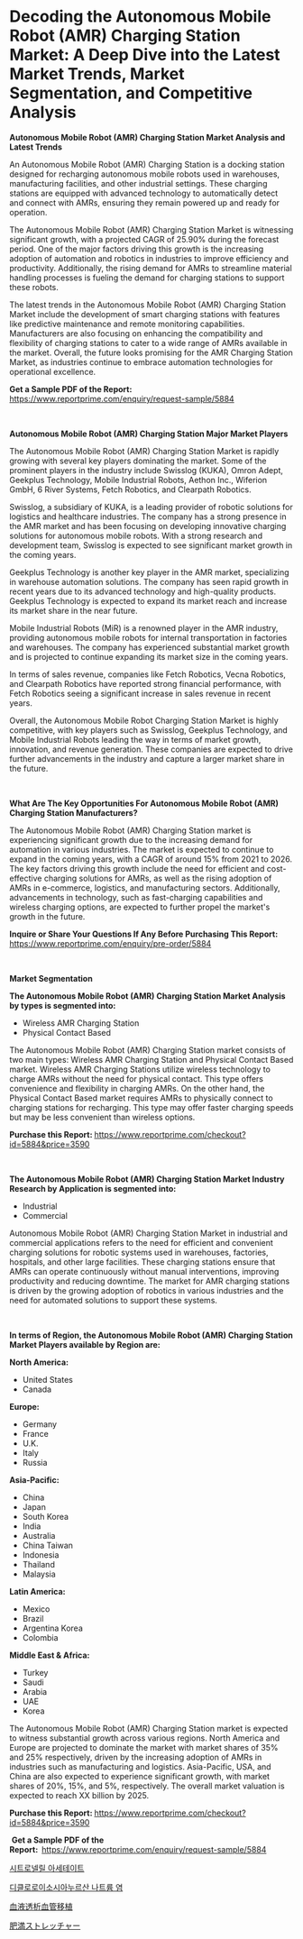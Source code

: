 <p><h1>Decoding the Autonomous Mobile Robot (AMR) Charging Station Market: A Deep Dive into the Latest Market Trends, Market Segmentation, and Competitive Analysis</h1></p><p><strong>Autonomous Mobile Robot (AMR) Charging Station Market Analysis and Latest Trends</strong></p>
<p><p>An Autonomous Mobile Robot (AMR) Charging Station is a docking station designed for recharging autonomous mobile robots used in warehouses, manufacturing facilities, and other industrial settings. These charging stations are equipped with advanced technology to automatically detect and connect with AMRs, ensuring they remain powered up and ready for operation.</p><p>The Autonomous Mobile Robot (AMR) Charging Station Market is witnessing significant growth, with a projected CAGR of 25.90% during the forecast period. One of the major factors driving this growth is the increasing adoption of automation and robotics in industries to improve efficiency and productivity. Additionally, the rising demand for AMRs to streamline material handling processes is fueling the demand for charging stations to support these robots.</p><p>The latest trends in the Autonomous Mobile Robot (AMR) Charging Station Market include the development of smart charging stations with features like predictive maintenance and remote monitoring capabilities. Manufacturers are also focusing on enhancing the compatibility and flexibility of charging stations to cater to a wide range of AMRs available in the market. Overall, the future looks promising for the AMR Charging Station Market, as industries continue to embrace automation technologies for operational excellence.</p></p>
<p><strong>Get a Sample PDF of the Report:&nbsp;</strong> <a href="https://www.reportprime.com/enquiry/request-sample/5884">https://www.reportprime.com/enquiry/request-sample/5884</a></p>
<p>&nbsp;</p>
<p><strong>Autonomous Mobile Robot (AMR) Charging Station Major Market Players</strong></p>
<p><p>The Autonomous Mobile Robot (AMR) Charging Station Market is rapidly growing with several key players dominating the market. Some of the prominent players in the industry include Swisslog (KUKA), Omron Adept, Geekplus Technology, Mobile Industrial Robots, Aethon Inc., Wiferion GmbH, 6 River Systems, Fetch Robotics, and Clearpath Robotics.</p><p>Swisslog, a subsidiary of KUKA, is a leading provider of robotic solutions for logistics and healthcare industries. The company has a strong presence in the AMR market and has been focusing on developing innovative charging solutions for autonomous mobile robots. With a strong research and development team, Swisslog is expected to see significant market growth in the coming years.</p><p>Geekplus Technology is another key player in the AMR market, specializing in warehouse automation solutions. The company has seen rapid growth in recent years due to its advanced technology and high-quality products. Geekplus Technology is expected to expand its market reach and increase its market share in the near future.</p><p>Mobile Industrial Robots (MiR) is a renowned player in the AMR industry, providing autonomous mobile robots for internal transportation in factories and warehouses. The company has experienced substantial market growth and is projected to continue expanding its market size in the coming years.</p><p>In terms of sales revenue, companies like Fetch Robotics, Vecna Robotics, and Clearpath Robotics have reported strong financial performance, with Fetch Robotics seeing a significant increase in sales revenue in recent years.</p><p>Overall, the Autonomous Mobile Robot Charging Station Market is highly competitive, with key players such as Swisslog, Geekplus Technology, and Mobile Industrial Robots leading the way in terms of market growth, innovation, and revenue generation. These companies are expected to drive further advancements in the industry and capture a larger market share in the future.</p></p>
<p>&nbsp;</p>
<p><strong>What Are The Key Opportunities For Autonomous Mobile Robot (AMR) Charging Station Manufacturers?</strong></p>
<p><p>The Autonomous Mobile Robot (AMR) Charging Station market is experiencing significant growth due to the increasing demand for automation in various industries. The market is expected to continue to expand in the coming years, with a CAGR of around 15% from 2021 to 2026. The key factors driving this growth include the need for efficient and cost-effective charging solutions for AMRs, as well as the rising adoption of AMRs in e-commerce, logistics, and manufacturing sectors. Additionally, advancements in technology, such as fast-charging capabilities and wireless charging options, are expected to further propel the market's growth in the future.</p></p>
<p><strong>Inquire or Share Your Questions If Any Before Purchasing This Report:</strong> <a href="https://www.reportprime.com/enquiry/pre-order/5884">https://www.reportprime.com/enquiry/pre-order/5884</a></p>
<p>&nbsp;</p>
<p><strong>Market Segmentation</strong></p>
<p><strong>The Autonomous Mobile Robot (AMR) Charging Station Market Analysis by types is segmented into:</strong></p>
<p><ul><li>Wireless AMR Charging Station</li><li>Physical Contact Based</li></ul></p>
<p><p>The Autonomous Mobile Robot (AMR) Charging Station market consists of two main types: Wireless AMR Charging Station and Physical Contact Based market. Wireless AMR Charging Stations utilize wireless technology to charge AMRs without the need for physical contact. This type offers convenience and flexibility in charging AMRs. On the other hand, the Physical Contact Based market requires AMRs to physically connect to charging stations for recharging. This type may offer faster charging speeds but may be less convenient than wireless options.</p></p>
<p><strong>Purchase this Report:&nbsp;</strong><a href="https://www.reportprime.com/checkout?id=5884&price=3590">https://www.reportprime.com/checkout?id=5884&price=3590</a></p>
<p>&nbsp;</p>
<p><strong>The Autonomous Mobile Robot (AMR) Charging Station Market Industry Research by Application is segmented into:</strong></p>
<p><ul><li>Industrial</li><li>Commercial</li></ul></p>
<p><p>Autonomous Mobile Robot (AMR) Charging Station Market in industrial and commercial applications refers to the need for efficient and convenient charging solutions for robotic systems used in warehouses, factories, hospitals, and other large facilities. These charging stations ensure that AMRs can operate continuously without manual interventions, improving productivity and reducing downtime. The market for AMR charging stations is driven by the growing adoption of robotics in various industries and the need for automated solutions to support these systems.</p></p>
<p>&nbsp;</p>
<p><strong>In terms of Region, the Autonomous Mobile Robot (AMR) Charging Station Market Players available by Region are:</strong></p>
<p>
    <p> <strong> North America: </strong>
        <ul>
            <li>United States</li>
            <li>Canada</li>
        </ul>
        </p> 
    <p> <strong> Europe: </strong>
        <ul>
            <li>Germany</li>
            <li>France</li>
            <li>U.K.</li>
            <li>Italy</li>
            <li>Russia</li>
        </ul>
        </p> 
    <p> <strong> Asia-Pacific: </strong>
        <ul>
            <li>China</li>
            <li>Japan</li>
            <li>South Korea</li>
            <li>India</li>
            <li>Australia</li>
            <li>China Taiwan</li>
            <li>Indonesia</li>
            <li>Thailand</li>
            <li>Malaysia</li>
        </ul>
        </p> 
    <p> <strong> Latin America: </strong>
        <ul>
            <li>Mexico</li>
            <li>Brazil</li>
            <li>Argentina Korea</li>
            <li>Colombia</li>
        </ul>
        </p> 
    <p> <strong> Middle East & Africa: </strong>
        <ul>
            <li>Turkey</li>
            <li>Saudi</li>
            <li>Arabia</li>
            <li>UAE</li>
            <li>Korea</li>
        </ul>
    </p>
    </p>
<p><p>The Autonomous Mobile Robot (AMR) Charging Station market is expected to witness substantial growth across various regions. North America and Europe are projected to dominate the market with market shares of 35% and 25% respectively, driven by the increasing adoption of AMRs in industries such as manufacturing and logistics. Asia-Pacific, USA, and China are also expected to experience significant growth, with market shares of 20%, 15%, and 5%, respectively. The overall market valuation is expected to reach XX billion by 2025.</p></p>
<p><strong>Purchase this Report: </strong><a href="https://www.reportprime.com/checkout?id=5884&price=3590">https://www.reportprime.com/checkout?id=5884&price=3590</a></p>
<p>&nbsp;<strong>Get a Sample PDF of the Report:&nbsp;&nbsp;</strong><a href="https://www.reportprime.com/enquiry/request-sample/5884">https://www.reportprime.com/enquiry/request-sample/5884</a></p>
<p><strong></strong></p>
<p><p><a href="https://medium.com/@bruiser75687/2024%EB%85%84%EB%B6%80%ED%84%B0-2031%EB%85%84%EA%B9%8C%EC%A7%80-%EA%B8%B0%EA%B0%84%EC%97%90-%EB%8C%80%ED%95%9C-%EC%8B%9C%ED%8B%B0%EB%A1%9C%EB%84%AC%EB%A6%B4-%EC%95%84%EC%84%B8%ED%85%8C%EC%9D%B4%ED%8A%B8-%EC%8B%9C%EC%9E%A5-%EB%B6%84%EC%84%9D-%EB%B0%8F-%EA%B7%9C%EB%AA%A8-%EC%98%88%EC%B8%A1-5c8df06ce044">시트로넬릴 아세테이트</a></p><p><a href="https://medium.com/@fabiancobuc20222022/%EB%94%94%ED%81%B4%EB%A1%9C%EB%A1%9C%EC%9D%B4%EC%86%8C%EC%8B%9C%EC%95%84%EB%88%84%EB%A6%AD%EC%95%A0%EC%94%A8%EB%93%9C%EB%82%98%ED%8A%B8%EB%A5%A8%EC%97%BC-%EC%8B%9C%EC%9E%A5-%EB%A9%94%ED%8A%B8%EB%A6%AD%EC%8A%A4-%ED%95%B4%EC%84%9D-%EC%8B%9C%EC%9E%A5-%EC%A0%90%EC%9C%A0%EC%9C%A8-%ED%8A%B8%EB%A0%8C%EB%93%9C-%EB%B0%8F-%EC%84%B1%EC%9E%A5-%ED%8C%A8%ED%84%B4-9ba32b6ffb1e">디클로로이소시아누르산 나트륨 염</a></p><p><a href="https://medium.com/@jonathanailey6577467/%E8%A1%80%E6%B6%B2%E9%80%8F%E6%9E%90%E7%94%A8%E3%81%AE%E8%A1%80%E7%AE%A1%E7%A7%BB%E6%A4%8D%E7%89%A9%E5%B8%82%E5%A0%B4-%E3%82%BF%E3%82%A4%E3%83%97-%E5%BF%9C%E7%94%A8-%E3%81%8A%E3%82%88%E3%81%B3%E5%9C%B0%E7%90%86%E3%81%AB%E3%82%88%E3%82%8B%E5%8C%85%E6%8B%AC%E7%9A%84%E8%A9%95%E4%BE%A1-dd39c602e3b7">血液透析血管移植</a></p><p><a href="https://medium.com/@redsalmon1949/%E8%82%A5%E6%BA%80%E6%95%91%E8%AD%B7%E6%8B%85%E6%9E%B6%E5%B8%82%E5%A0%B4-%E5%B8%82%E5%A0%B4%E3%82%B7%E3%82%A7%E3%82%A2-%E5%B8%82%E5%A0%B4%E5%8B%95%E5%90%91-%E3%81%8A%E3%82%88%E3%81%B3%E5%B0%86%E6%9D%A5%E3%81%AE%E6%88%90%E9%95%B7%E3%82%92%E6%8E%A2%E3%82%8B-3125dfcbc29d">肥満ストレッチャー</a></p></p>